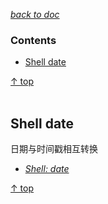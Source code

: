 [*back to doc*](https://github.com/malw2020/learn/tree/master/doc#contents)<br>

### Contents

- [Shell date](#shell-date)

[↑ top](#contents)
<br><br>


## Shell date

  日期与时间戳相互转换
- [*Shell: date*](https://github.com/malw2020/learn/tree/master/doc/shell/date)


[↑ top](#contents)
<br><br>


